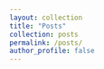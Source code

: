 ```yaml
---
layout: collection
title: "Posts"
collection: posts
permalink: /posts/
author_profile: false
---
```


<!-- Sample document listing for the collection `_posts`. -->
